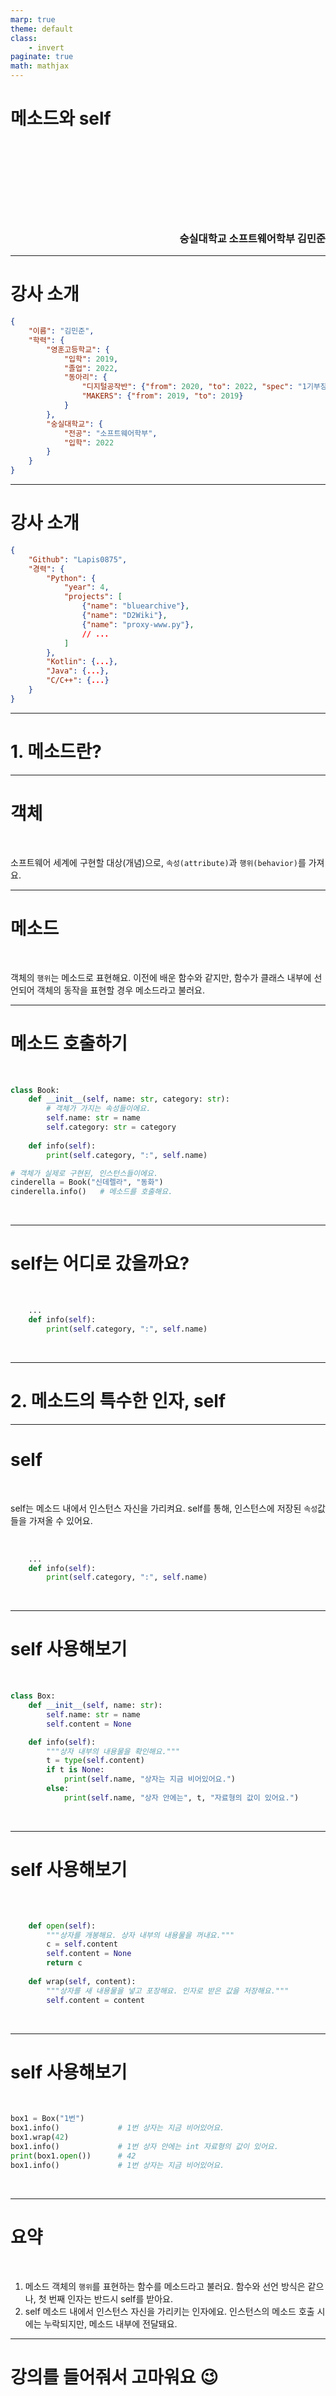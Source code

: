 ```yaml
---
marp: true
theme: default
class:
    - invert
paginate: true
math: mathjax
---
```


<style>
  :root {
    --color-fg-default: #c9d1d9;
    --color-canvas-default: #0d1117;
  }
</style>

# 메소드와 self

<br/>
<br/>
<br/>
<br/>
<br/>
<br/>
<br/>
<h3 style="text-align: right">숭실대학교 소프트웨어학부 김민준</h3>

---

# 강사 소개

```json
{
    "이름": "김민준",
    "학력": {
        "영훈고등학교": {
            "입학": 2019,
            "졸업": 2022,
            "동아리": {
                "디지털공작반": {"from": 2020, "to": 2022, "spec": "1기부장"},
                "MAKERS": {"from": 2019, "to": 2019}
            }
        },
        "숭실대학교": {
            "전공": "소프트웨어학부",
            "입학": 2022
        }
    }
}
```

---

# 강사 소개

```json
{
    "Github": "Lapis0875",
    "경력": {
        "Python": {
            "year": 4,
            "projects": [
                {"name": "bluearchive"},
                {"name": "D2Wiki"},
                {"name": "proxy-www.py"},
                // ...
            ]
        },
        "Kotlin": {...},
        "Java": {...},
        "C/C++": {...}
    }
}
```

---

# 1. 메소드란?

---

# 객체

<br/>

소프트웨어 세계에 구현할 대상(개념)으로, `속성(attribute)`과 `행위(behavior)`를 가져요.

---

# 메소드

<br/>

객체의 `행위`는 메소드로 표현해요. 이전에 배운 함수와 같지만, 함수가 클래스 내부에 선언되어 객체의 동작을 표현할 경우 메소드라고 불러요.

---

# 메소드 호출하기

<br/>

```python
class Book:
    def __init__(self, name: str, category: str):
        # 객체가 가지는 속성들이에요.
        self.name: str = name
        self.category: str = category
    
    def info(self):
        print(self.category, ":", self.name)

# 객체가 실제로 구현된, 인스턴스들이에요.
cinderella = Book("신데렐라", "동화")
cinderella.info()   # 메소드를 호출해요.
```

<br/>

---

# self는 어디로 갔을까요?

<br/>

```python
    ...
    def info(self):
        print(self.category, ":", self.name)
```

<br/>

---

# 2. 메소드의 특수한 인자, self

---

# self

<br/>

self는 메소드 내에서 인스턴스 자신을 가리켜요. self를 통해, 인스턴스에 저장된 `속성`값들을 가져올 수 있어요.

<br/>

```python
    ...
    def info(self):
        print(self.category, ":", self.name)
```

<br/>

---

# self 사용해보기

<br/>

```python
class Box:
    def __init__(self, name: str):
        self.name: str = name
        self.content = None

    def info(self):
        """상자 내부의 내용물을 확인해요."""
        t = type(self.content)
        if t is None:
            print(self.name, "상자는 지금 비어있어요.")
        else:
            print(self.name, "상자 안에는", t, "자료형의 값이 있어요.")
```

<br/>

---

# self 사용해보기

<br/>

```python
    
    def open(self):
        """상자를 개봉해요. 상자 내부의 내용물을 꺼내요."""
        c = self.content
        self.content = None
        return c
    
    def wrap(self, content):
        """상자를 새 내용물을 넣고 포장해요. 인자로 받은 값을 저장해요."""
        self.content = content
```

<br/>

---

# self 사용해보기

<br/>

```python
box1 = Box("1번")
box1.info()             # 1번 상자는 지금 비어있어요.
box1.wrap(42)
box1.info()             # 1번 상자 안에는 int 자료형의 값이 있어요.
print(box1.open())      # 42
box1.info()             # 1번 상자는 지금 비어있어요.
```

<br/>

---

# 요약

<br/>

1. 메소드
    객체의 `행위`를 표현하는 함수를 메소드라고 불러요. 함수와 선언 방식은 같으나, 첫 번째 인자는 반드시 self를 받아요.
2. self
   메소드 내에서 인스턴스 자신을 가리키는 인자에요. 인스턴스의 메소드 호출 시에는 누락되지만, 메소드 내부에 전달돼요.

---

# 강의를 들어줘서 고마워요 :wink:
